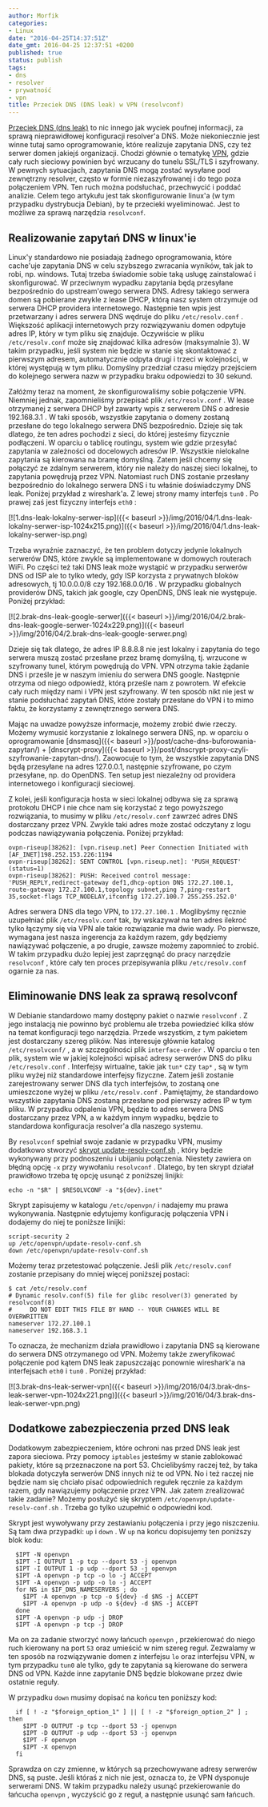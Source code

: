 ```yaml
---
author: Morfik
categories:
- Linux
date: "2016-04-25T14:37:51Z"
date_gmt: 2016-04-25 12:37:51 +0200
published: true
status: publish
tags:
- dns
- resolver
- prywatność
- vpn
title: Przeciek DNS (DNS leak) w VPN (resolvconf)
---
```


[Przeciek DNS (dns leak)](https://dnsleaktest.com/what-is-a-dns-leak.html) to nic innego jak wyciek
poufnej informacji, za sprawą nieprawidłowej konfiguracji resolver'a DNS. Może niekoniecznie jest
winne tutaj samo oprogramowanie, które realizuje zapytania DNS, czy też serwer domen jakiejś
organizacji. Chodzi głównie o tematykę [VPN](https://pl.wikipedia.org/wiki/Virtual_Private_Network),
gdzie cały ruch sieciowy powinien być wrzucany do tunelu SSL/TLS i szyfrowany. W pewnych sytuacjach,
zapytania DNS mogą zostać wysyłane pod zewnętrzny resolver, często w formie niezaszyfrowanej i do
tego poza połączeniem VPN. Ten ruch można podsłuchać, przechwycić i poddać analizie. Celem tego
artykułu jest tak skonfigurowanie linux'a (w tym przypadku dystrybucja Debian), by te przecieki
wyeliminować. Jest to możliwe za sprawą narzędzia `resolvconf`.

<!--more-->
## Realizowanie zapytań DNS w linux'ie

Linux'y standardowo nie posiadają żadnego oprogramowania, które cache'uje zapytania DNS w celu
szybszego zwracania wyników, tak jak to robi, np. windows. Tutaj trzeba świadomie sobie taką usługę
zainstalować i skonfigurować. W przeciwnym wypadku zapytania będą przesyłane bezpośrednio do
upstream'owego serwera DNS. Adresy takiego serwera domen są pobierane zwykle z lease DHCP, którą
nasz system otrzymuje od serwera DHCP providera internetowego. Następnie ten wpis jest przetwarzany
i adres serwera DNS wędruje do pliku `/etc/resolv.conf` . Większość aplikacji internetowych przy
rozwiązywaniu domen odpytuje adres IP, który w tym pliku się znajduje. Oczywiście w pliku
`/etc/resolv.conf` może się znajdować kilka adresów (maksymalnie 3). W takim przypadku, jeśli system
nie będzie w stanie się skontaktować z pierwszym adresem, automatycznie odpyta drugi i trzeci w
kolejności, w której występują w tym pliku. Domyślny przedział czasu między przejściem do kolejnego
serwera nazw w przypadku braku odpowiedzi to 30 sekund.

Załóżmy teraz na moment, że skonfigurowaliśmy sobie połączenie VPN. Niemniej jednak, zapomnieliśmy
przepisać plik `/etc/resolv.conf` . W lease otrzymanej z serwera DHCP był zawarty wpis z serwerem
DNS o adresie 192.168.3.1 . W taki sposób, wszystkie zapytania o domeny zostaną przesłane do tego
lokalnego serwera DNS bezpośrednio. Dzieje się tak dlatego, że ten adres pochodzi z sieci, do której
jesteśmy fizycznie podłączeni. W oparciu o tablicę routingu, system wie gdzie przesyłać zapytania w
zależności od docelowych adresów IP. Wszystkie nielokalne zapytania są kierowana na bramę domyślną.
Zatem jeśli chcemy się połączyć ze zdalnym serwerem, który nie należy do naszej sieci lokalnej, to
zapytania powędrują przez VPN. Natomiast ruch DNS zostanie przesłany bezpośrednio do lokalnego
serwera DNS i tu właśnie doświadczymy DNS leak. Poniżej przykład z wireshark'a. Z lewej strony mamy
interfejs `tun0` . Po prawej zaś jest fizyczny interfejs `eth0`
:

[![1.dns-leak-lokalny-serwer-isp]({{< baseurl >}}/img/2016/04/1.dns-leak-lokalny-serwer-isp-1024x215.png)]({{< baseurl >}}/img/2016/04/1.dns-leak-lokalny-serwer-isp.png)

Trzeba wyraźnie zaznaczyć, że ten problem dotyczy jedynie lokalnych serwerów DNS, które zwykle są
implementowane w domowych routerach WiFi. Po części też taki DNS leak może wystąpić w przypadku
serwerów DNS od ISP ale to tylko wtedy, gdy ISP korzysta z prywatnych bloków adresowych, tj
10.0.0.0/8 czy 192.168.0.0/16 . W przypadku globalnych providerów DNS, takich jak google, czy
OpenDNS, DNS leak nie występuje. Poniżej
przykład:

[![2.brak-dns-leak-google-serwer]({{< baseurl >}}/img/2016/04/2.brak-dns-leak-google-serwer-1024x229.png)]({{< baseurl >}}/img/2016/04/2.brak-dns-leak-google-serwer.png)

Dzieje się tak dlatego, że adres IP 8.8.8.8 nie jest lokalny i zapytania do tego serwera muszą
zostać przesłane przez bramę domyślną, tj. wrzucone w szyfrowany tunel, którym powędrują do VPN.
VPN otrzyma takie żądanie DNS i prześle je w naszym imieniu do serwera DNS google. Następnie otrzyma
od niego odpowiedź, którą prześle nam z powrotem. W efekcie cały ruch między nami i VPN jest
szyfrowany. W ten sposób nikt nie jest w stanie podsłuchać zapytań DNS, które zostały przesłane do
VPN i to mimo faktu, że korzystamy z zewnętrznego serwera DNS.

Mając na uwadze powyższe informacje, możemy zrobić dwie rzeczy. Możemy wymusić korzystanie z
lokalnego serwera DNS, np. w oparciu o oprogramowanie
[dnsmasq]({{< baseurl >}}/post/cache-dns-buforowania-zapytan/) +
[dnscrypt-proxy]({{< baseurl >}}/post/dnscrypt-proxy-czyli-szyfrowanie-zapytan-dns/). Zaowocuje to
tym, że wszystkie zapytania DNS będą przesyłane na adres 127.0.0.1, następnie szyfrowane, po czym
przesyłane, np. do OpenDNS. Ten setup jest niezależny od providera internetowego i konfiguracji
sieciowej.

Z kolei, jeśli konfiguracja hosta w sieci lokalnej odbywa się za sprawą protokołu DHCP i nie chce
nam się korzystać z tego powyższego rozwiązania, to musimy w pliku `/etc/resolv.conf` zawrzeć adres
DNS dostarczany przez VPN. Zwykle taki adres może zostać odczytany z logu podczas nawiązywania
połączenia. Poniżej
    przykład:

    ovpn-riseup[38262]: [vpn.riseup.net] Peer Connection Initiated with [AF_INET]198.252.153.226:1194
    ovpn-riseup[38262]: SENT CONTROL [vpn.riseup.net]: 'PUSH_REQUEST' (status=1)
    ovpn-riseup[38262]: PUSH: Received control message: 'PUSH_REPLY,redirect-gateway def1,dhcp-option DNS 172.27.100.1,
    route-gateway 172.27.100.1,topology subnet,ping 7,ping-restart 35,socket-flags TCP_NODELAY,ifconfig 172.27.100.7 255.255.252.0'

Adres serwera DNS dla tego VPN, to `172.27.100.1` . Moglibyśmy ręcznie uzupełniać plik
`/etc/resolv.conf` tak, by wskazywał na ten adres ilekroć tylko łączymy się via VPN ale takie
rozwiązanie ma dwie wady. Po pierwsze, wymagana jest nasza ingerencja za każdym razem, gdy będziemy
nawiązywać połączenie, a po drugie, zawsze możemy zapomnieć to zrobić. W takim przypadku dużo lepiej
jest zaprzęgnąć do pracy narzędzie `resolvconf` , które cały ten proces przepisywania pliku
`/etc/resolv.conf` ogarnie za nas.

## Eliminowanie DNS leak za sprawą resolvconf

W Debianie standardowo mamy dostępny pakiet o nazwie `resolvconf` . Z jego instalacją nie powinno
być problemu ale trzeba powiedzieć kilka słów na temat konfiguracji tego narzędzia. Przede
wszystkim, z tym pakietem jest dostarczany szereg plików. Nas interesuje głównie katalog
`/etc/resolvconf/` , a w szczególności plik `interface-order` . W oparciu o ten plik, system wie w
jakiej kolejności wpisać adresy serwerów DNS do pliku `/etc/resolv.conf` . Interfejsy wirtualne,
takie jak `tun*` czy `tap*` , są w tym pliku wyżej niż standardowe interfejsy fizyczne. Zatem jeśli
zostanie zarejestrowany serwer DNS dla tych interfejsów, to zostaną one umieszczone wyżej w pliku
`/etc/resolv.conf` . Pamiętajmy, że standardowo wszystkie zapytania DNS zostaną przesłane pod
pierwszy adres IP w tym pliku. W przypadku odpalenia VPN, będzie to adres serwera DNS dostarczany
przez VPN, a w każdym innym wypadku, będzie to standardowa konfiguracja resolver'a dla naszego
systemu.

By `resolvconf` spełniał swoje zadanie w przypadku VPN, musimy dodatkowo stworzyć [skrypt
update-resolv-conf.sh](https://github.com/masterkorp/openvpn-update-resolv-conf) , który będzie
wykonywany przy podnoszeniu i ubijaniu połączenia. Niestety zawiera on błędną opcję `-x` przy
wywołaniu `resolvconf` . Dlatego, by ten skrypt działał prawidłowo trzeba tę opcję usunąć z
poniższej linijki:

    echo -n "$R" | $RESOLVCONF -a "${dev}.inet"

Skrypt zapisujemy w katalogu `/etc/openvpn/` i nadajemy mu prawa wykonywania. Następnie edytujemy
konfigurację połączenia VPN i dodajemy do niej te poniższe linijki:

    script-security 2
    up /etc/openvpn/update-resolv-conf.sh
    down /etc/openvpn/update-resolv-conf.sh

Możemy teraz przetestować połączenie. Jeśli plik `/etc/resolv.conf` zostanie przepisany do mniej
więcej poniższej postaci:

    $ cat /etc/resolv.conf
    # Dynamic resolv.conf(5) file for glibc resolver(3) generated by resolvconf(8)
    #     DO NOT EDIT THIS FILE BY HAND -- YOUR CHANGES WILL BE OVERWRITTEN
    nameserver 172.27.100.1
    nameserver 192.168.3.1

To oznacza, że mechanizm działa prawidłowo i zapytania DNS są kierowane do serwera DNS otrzymanego
od VPN. Możemy także zweryfikować połączenie pod kątem DNS leak zapuszczając ponownie wireshark'a na
interfejsach `eth0` i `tun0` . Poniżej
przykład:

[![3.brak-dns-leak-serwer-vpn]({{< baseurl >}}/img/2016/04/3.brak-dns-leak-serwer-vpn-1024x221.png)]({{< baseurl >}}/img/2016/04/3.brak-dns-leak-serwer-vpn.png)

## Dodatkowe zabezpieczenia przed DNS leak

Dodatkowym zabezpieczeniem, które ochroni nas przed DNS leak jest zapora sieciowa. Przy pomocy
`iptables` jesteśmy w stanie zablokować pakiety, które są przeznaczone na port 53. Chcielibyśmy
raczej też, by taka blokada dotyczyła serwerów DNS innych niż te od VPN. No i też raczej nie będzie
nam się chciało pisać odpowiednich regułek ręcznie za każdym razem, gdy nawiązujemy połączenie przez
VPN. Jak zatem zrealizować takie zadanie? Możemy posłużyć się skryptem
`/etc/openvpn/update-resolv-conf.sh` . Trzeba go tylko uzupełnić o odpowiedni kod.

Skrypt jest wywoływany przy zestawianiu połączenia i przy jego niszczeniu. Są tam dwa przypadki:
`up` i `down` . W `up` na końcu dopisujemy ten poniższy blok kodu:

```
  $IPT -N openvpn
  $IPT -I OUTPUT 1 -p tcp --dport 53 -j openvpn
  $IPT -I OUTPUT 1 -p udp --dport 53 -j openvpn
  $IPT -A openvpn -p tcp -o lo -j ACCEPT
  $IPT -A openvpn -p udp -o lo -j ACCEPT
  for NS in $IF_DNS_NAMESERVERS ; do
    $IPT -A openvpn -p tcp -o ${dev} -d $NS -j ACCEPT
    $IPT -A openvpn -p udp -o ${dev} -d $NS -j ACCEPT
  done
  $IPT -A openvpn -p udp -j DROP
  $IPT -A openvpn -p tcp -j DROP
```

Ma on za zadanie stworzyć nowy łańcuch `openvpn` , przekierować do niego ruch kierowany na port `53`
oraz umieścić w nim szereg reguł. Zezwalamy w ten sposób na rozwiązywanie domen z interfejsu `lo`
oraz interfejsu VPN, w tym przypadku `tun0` ale tylko, gdy te zapytania są kierowane do serwera DNS
od VPN. Każde inne zapytanie DNS będzie blokowane przez dwie ostatnie reguły.

W przypadku `down` musimy dopisać na końcu ten poniższy kod:

```
  if [ ! -z "$foreign_option_1" ] || [ ! -z "$foreign_option_2" ] ; then
    $IPT -D OUTPUT -p tcp --dport 53 -j openvpn
    $IPT -D OUTPUT -p udp --dport 53 -j openvpn
    $IPT -F openvpn
    $IPT -X openvpn
  fi
```

Sprawdza on czy zmienne, w których są przechowywane adresy serwerów DNS, są puste. Jeśli któraś z
nich nie jest, oznacza to, że VPN dysponuje serwerami DNS. W takim przypadku należy usunąć
przekierowanie do łańcucha `openvpn` , wyczyścić go z reguł, a następnie usunąć sam łańcuch.
